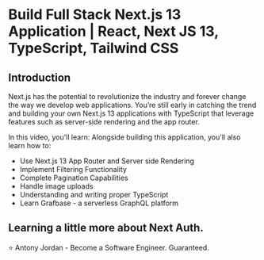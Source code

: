 # Build Full Stack Next.js 13 Application | React, Next JS 13, TypeScript, Tailwind CSS

## Introduction

Next.js has the potential to revolutionize the industry and forever change the way we develop web applications. You’re still early in catching the trend and building your own Next.js 13 applications with TypeScript that leverage features such as server-side rendering and the app router.

In this video, you'll learn:
Alongside building this application, you'll also learn how to:

- Use Next.js 13 App Router and Server side Rendering
- Implement Filtering Functionality
- Complete Pagination Capabilities
- Handle image uploads
- Understanding and writing proper TypeScript
- Learn Grafbase - a serverless GraphQL platform

## Learning a little more about Next Auth.

⭐ Antony Jordan - Become a Software Engineer. Guaranteed.
